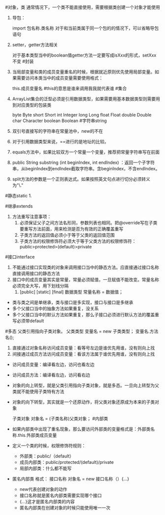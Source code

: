 #对象，类
通常情况下，一个类不能直接使用，需要根据类创建一个对象才能使用

1. 导包：

	import 包名称.类名称
	对于和当前类属于同一个包的的情况下，可以省略导包语句
2. setter，getter方法相关

	对于基本类型当中的boolean值getter方法一定要写成isXxx的形式，setXxx不变
#封装
1. 当局部变量和类的成员变量重名的时候，根据就近原则优先使用局部变量。如果需要访问本类当中的成员变量需要使用格式：

	this.成员变量名
	#this的意思是谁来调用我我就代表谁
#集合
1. ArrayList集合的泛型必须是引用数据类型，如果需要用基本数据类型则需要用到对应类型的包装类

	byte 		Byte
	short 		Short
	int 		Integer
	long 		Long
	float 		Float
	double 		Double
	char 		Character
	boolean 	Boolean
#字符串string
1. 双引号直接写的字符串在常量池中，new的不在
2. 对于引用数据类型来说，==进行的是地址的比较。 
3. equals方法中，如果比较双方一个常量一个变量，推荐把常量字符串写在前面
4. public String substring (int beginIndex, int endIndex) ：返回一个子字符串，从beginIndex到endIndex截取字符串。含beginIndex，不含endIndex。
5. split方法的参数是一个正则表达式。如果按照英文句点进行切分必须转义为"\\."

#静态static
1. 

#继承extends
1. 方法重写注意事项：
	1. 必须保证父子之间方法名形同，参数列表也相同。把@override写在子类要重写方法前面，用来检测是否为有效的正确覆盖重写
	2. 子类方法的返回值必须小于等于父类的返回值范围
	3. 子类方法的权限修饰符必须大于等于父类方法的权限修饰符：public>protected>(default)>private

#接口interface
1. 不能通过接口实现类的对象来调用接口当中的静态方法。应直接通过接口名称直接调用接口的静态方法
2. 接口中的成员变量其实是常量，常量必须赋值，一旦赋值不能改变。常量名称必须完全大写，用下划线分隔
	1. [public] [static] [final] 数据类型 常量名称 = 数据值；

- 类与类之间是单继承，类与接口是多实现，接口与接口是多继承
- 多个父接口当中的抽象方法如果重复，没关系
- 多个父接口当中的默认方法如果重复，那么子接口必须进行默认方法的覆盖重写必须带default

#多态
父类引用指向子类对象。
	父类类型 变量名 = new 子类类型；
	变量名.方法名();
1. 直接通过对象名称访问成员变量：看等号左边是谁优先用谁，没有则向上找
2. 间接通过成员方法访问成员变量：看该方法属于谁优先用谁，没有则向上找

- 访问成员变量：编译看左边，访问也看左边
- 访问成员方法：编译看左边，访问看右边

- 对象的向上转型，就是父类引用指向子类对象，就是多态。一旦向上转型为父类就不能使用子类特有方法
- 对象的向下转型，其实就是一个还原动作，将父类对象还原成为本来的子类对象

	子类对象 对象名 = (子类名称)父类对象；
#内部类
- 如果内部类中出现了重名现象，那么要访问外部类的变量格式是：外部类名称.this.外部类成员变量
- 定义一个类的时候，权限修饰符规则：
	- 外部类：public/（default）
	- 成员内部类：public/protected/(default)/private
	- 局部内部类：什么都不能写

- 匿名内部类
	格式：
	接口名称 对象名 = new 接口名称（）{...}
	- new代表创建对象的动作
	- 接口名称就是匿名内部类需要实现哪个接口
	- {...}这才是匿名内部类的内容
	- 匿名内部类在创建对象的时候只能使用唯一一次